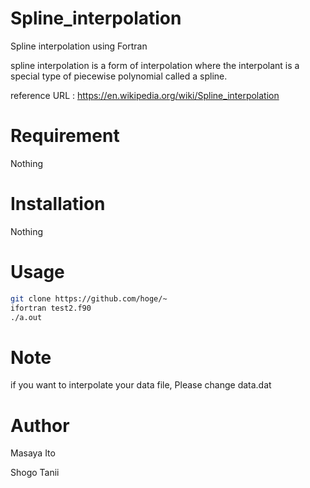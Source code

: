 # Spline_interpolation
Spline interpolation using Fortran

spline interpolation is a form of interpolation 
where the interpolant is a special type of piecewise polynomial called a spline.

reference URL : https://en.wikipedia.org/wiki/Spline_interpolation
  
# Requirement 
 
 Nothing
 
# Installation
 
 Nothing
 
# Usage
 
```bash
git clone https://github.com/hoge/~
ifortran test2.f90
./a.out
```
 
# Note
 
if you want to interpolate your data file, Please change data.dat
 
# Author
 
Masaya Ito

Shogo Tanii

